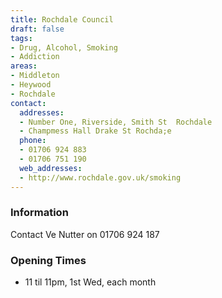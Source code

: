 ```yaml
---
title: Rochdale Council
draft: false
tags:
- Drug, Alcohol, Smoking
- Addiction
areas:
- Middleton
- Heywood
- Rochdale
contact:
  addresses:
  - Number One, Riverside, Smith St  Rochdale
  - Champmess Hall Drake St Rochda;e
  phone:
  - 01706 924 883
  - 01706 751 190
  web_addresses:
  - http://www.rochdale.gov.uk/smoking
---
```


### Information
Contact Ve Nutter on 01706 924 187

### Opening Times
* 11 til 11pm,  1st Wed, each month

